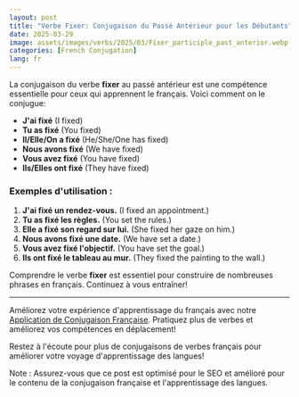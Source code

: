 ```yaml
---
layout: post
title: "Verbe Fixer: Conjugaison du Passé Antérieur pour les Débutants"
date: 2025-03-29
image: assets/images/verbs/2025/03/Fixer_participle_past_anterior.webp
categories: [French Conjugation]
lang: fr
---
```


La conjugaison du verbe **fixer** au passé antérieur est une compétence essentielle pour ceux qui apprennent le français. Voici comment on le conjugue:

- **J'ai fixé** (I fixed)
- **Tu as fixé** (You fixed)
- **Il/Elle/On a fixé** (He/She/One has fixed)
- **Nous avons fixé** (We have fixed)
- **Vous avez fixé** (You have fixed)
- **Ils/Elles ont fixé** (They have fixed)

### Exemples d'utilisation :

1. **J'ai fixé un rendez-vous.** (I fixed an appointment.)
2. **Tu as fixé les règles.** (You set the rules.)
3. **Elle a fixé son regard sur lui.** (She fixed her gaze on him.)
4. **Nous avons fixé une date.** (We have set a date.)
5. **Vous avez fixé l'objectif.** (You have set the goal.)
6. **Ils ont fixé le tableau au mur.** (They fixed the painting to the wall.)

Comprendre le verbe **fixer** est essentiel pour construire de nombreuses phrases en français. Continuez à vous entraîner!

---

Améliorez votre expérience d'apprentissage du français avec notre [Application de Conjugaison Française]({{site.appStore.url}}). Pratiquez plus de verbes et améliorez vos compétences en déplacement!

Restez à l'écoute pour plus de conjugaisons de verbes français pour améliorer votre voyage d'apprentissage des langues!

Note : Assurez-vous que ce post est optimisé pour le SEO et amélioré pour le contenu de la conjugaison française et l'apprentissage des langues.